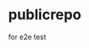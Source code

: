 # publicrepo
for e2e test


































































































































































































































































































































































































































































































































































































































































































































































































































































































































































































































































































































































































































































































































































































































































































































































































































































































































































































































































































































































































































































































































































































































































































































































































































































































































































































































































































































































































































































































































































































































































